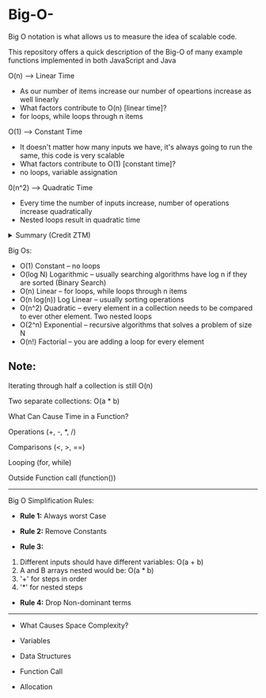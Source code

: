 # Big-O-
Big O notation is what allows us to measure the idea of scalable code.

This repository offers a quick description of the Big-O of many example functions implemented in both JavaScript and Java

O(n) --> Linear Time 

* As our number of items increase our number of opeartions increase as well linearly
* What factors contribute to O(n) [linear time]? 
* for loops, while loops through n items

O(1) --> Constant Time 

* It doesn't matter how many inputs we have, it's always going to run the same, this code is very scalable
* What factors contribute to O(1) [constant time]?
* no loops, variable assignation

0(n^2) --> Quadratic Time

* Every time the number of inputs increase, number of operations increase quadratically
* Nested loops result in quadratic time

<details>
<summary>Summary (Credit ZTM)</summary>
</details>

Big Os:

* O(1) Constant – no loops
* O(log N) Logarithmic – usually searching algorithms have log n if they are sorted (Binary Search)
* O(n) Linear – for loops, while loops through n items
* O(n log(n)) Log Linear – usually sorting operations
* O(n^2) Quadratic – every element in a collection needs to be compared to ever other element. Two
nested loops
* O(2^n) Exponential – recursive algorithms that solves a problem of size N
* O(n!) Factorial – you are adding a loop for every element

Note:
----
Iterating through half a collection is still O(n)

Two separate collections: O(a * b)

What Can Cause Time in a Function?

Operations (+, -, *, /)

Comparisons (<, >, ==)

Looping (for, while)

Outside Function call (function())

---

Big O Simplification Rules:

* <b>Rule 1:</b> Always worst Case

* <b>Rule 2:</b> Remove Constants

* <b>Rule 3:</b>
1. Different inputs should have different variables: O(a + b)
2. A and B arrays nested would be: O(a * b)
3. '+' for steps in order
4. '*' for nested steps

* <b>Rule 4:</b> Drop Non-dominant terms

---

* What Causes Space Complexity?


* Variables
* Data Structures
* Function Call
* Allocation

